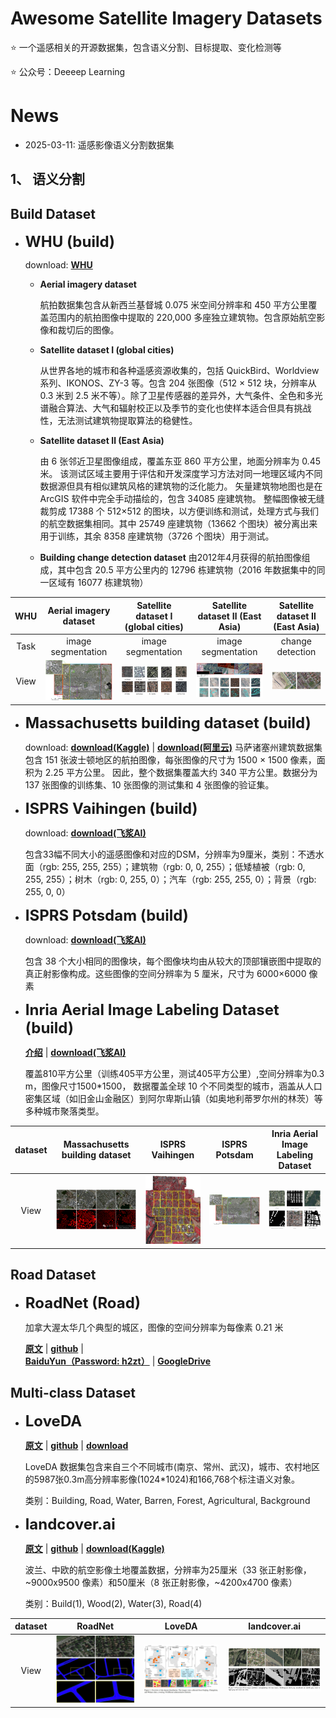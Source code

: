 

# Awesome Satellite Imagery Datasets 

⭐ 一个遥感相关的开源数据集，包含语义分割、目标提取、变化检测等 

⭐ 公众号：Deeeep Learning

# News

- 2025-03-11:  遥感影像语义分割数据集

## 1、 语义分割
## Build Dataset
- **<font size=5>WHU (build)</font>**
 
    download: [**WHU**](http://gpcv.whu.edu.cn/data/building_dataset.html) 
      
  - **Aerial imagery dataset**
    
    航拍数据集包含从新西兰基督城 0.075 米空间分辨率和 450 平方公里覆盖范围内的航拍图像中提取的 220,000 多座独立建筑物。包含原始航空影像和裁切后的图像。

  - **Satellite dataset I (global cities)**
  
    从世界各地的城市和各种遥感资源收集的，包括 QuickBird、Worldview 系列、IKONOS、ZY-3 等。包含 204 张图像（512 × 512 块，分辨率从 0.3 米到 2.5 米不等）。除了卫星传感器的差异外，大气条件、全色和多光谱融合算法、大气和辐射校正以及季节的变化也使样本适合但具有挑战性，无法测试建筑物提取算法的稳健性。

  - **Satellite dataset Ⅱ (East Asia)**
  
    由 6 张邻近卫星图像组成，覆盖东亚 860 平方公里，地面分辨率为 0.45 米。
    该测试区域主要用于评估和开发深度学习方法对同一地理区域内不同数据源但具有相似建筑风格的建筑物的泛化能力。
    矢量建筑物地图也是在 ArcGIS 软件中完全手动描绘的，包含 34085 座建筑物。
    整幅图像被无缝裁剪成 17388 个 512×512 的图块，以方便训练和测试，处理方式与我们的航空数据集相同。其中 25749 座建筑物（13662 个图块）被分离出来用于训练，其余 8358 座建筑物（3726 个图块）用于测试。

   - **Building change detection dataset**
  由2012年4月获得的航拍图像组成，其中包含 20.5 平方公里内的 12796 栋建筑物（2016 年数据集中的同一区域有 16077 栋建筑物）


| WHU  |  Aerial imagery dataset   | Satellite dataset I (global cities) |  Satellite dataset Ⅱ (East Asia)  | Satellite dataset Ⅱ (East Asia) |   
|:----:|:-------------------------:|:-----------------------------------:|:---------------------------------:|:-------------------------------:|
| Task |    image segmentation     |         image segmentation          |        image segmentation         |        change detection         |    
| View |  ![img_1.png](img_1.png)  |       ![img_3.png](img_3.png)       |      ![img_4.png](img_4.png)      |     ![img_5.png](img_5.png)     |  

- **<font size=5>Massachusetts building dataset (build)</font>**
  
    download: [**download(Kaggle)**](https://www.kaggle.com/datasets/balraj98/massachusetts-buildings-dataset) | [**download(阿里云)**](https://tianchi.aliyun.com/dataset/93425) 
    马萨诸塞州建筑数据集包含 151 张波士顿地区的航拍图像，每张图像的尺寸为 1500 × 1500 像素，面积为 2.25 平方公里。 
    因此，整个数据集覆盖大约 340 平方公里。数据分为 137 张图像的训练集、10 张图像的测试集和 4 张图像的验证集。

- **<font size=5>ISPRS Vaihingen (build)</font>**
 
  download: [**download(飞浆AI)**](https://aistudio.baidu.com/datasetdetail/245379) 
      
  包含33幅不同大小的遥感图像和对应的DSM，分辨率为9厘米，类别：不透水面（rgb: 255, 255, 255）；建筑物（rgb: 0, 0, 255）；低矮植被（rgb: 0, 255, 255）；树木（rgb: 0, 255, 0）；汽车（rgb: 255, 255, 0）；背景（rgb: 255, 0, 0）

- **<font size=5>ISPRS Potsdam (build)</font>**
 
  download: [**download(飞浆AI)**](https://aistudio.baidu.com/datasetdetail/145287) 
      
  包含 38 个大小相同的图像块，每个图像块均由从较大的顶部镶嵌图中提取的真正射影像构成。这些图像的空间分辨率为 5 厘米，尺寸为 6000×6000 像素

- **<font size=5>Inria Aerial Image Labeling Dataset (build)</font>**

  [**介绍**](https://project.inria.fr/aerialimagelabeling/) |   [**download(飞浆AI)**](https://aistudio.baidu.com/datasetdetail/126725)

  覆盖810平方公里（训练405平方公里，测试405平方公里）,空间分辨率为0.3 m，图像尺寸1500*1500， 数据覆盖全球 10 个不同类型的城市，涵盖从人口密集区域（如旧金山金融区）到阿尔卑斯山镇（如奥地利蒂罗尔州的林茨）等多种城市聚落类型。

| dataset | Massachusetts building dataset |       ISPRS Vaihingen        |      ISPRS Potsdam      | Inria Aerial Image Labeling Dataset |
|:-------:|:------------------------------:|:----------------------------:|:-----------------------:|:-----------------------------------:| 
|  View   |   ![img_6.png](img_6.png)      |   ![img_7.png](img_7.png)    | ![img_1.png](img_1.png) |      ![img_9.png](img_9.png)        |      ![img_4.png](img_4.png)      |  |  

## Road Dataset
- **<font size=5>RoadNet (Road)</font>**

  加拿大渥太华几个典型的城区，图像的空间分辨率为每像素 0.21 米

  [**原文**](https://ieeexplore.ieee.org/document/8506600) | [**github**](https://github.com/yhlleo/RoadNet?tab=readme-ov-file) |  
  [**BaiduYun（Password: h2zt）**](https://pan.baidu.com/s/1l9RZvyYfLgTOx_k4LQRyhQ) | [**GoogleDrive**](https://drive.google.com/open?id=1GDHy7uwgOswuCDC49OamlNkAxjaITPBI)

##  Multi-class Dataset
- **<font size=5>LoveDA</font>**

  [**原文**](https://arxiv.org/abs/2110.08733) | [**github**](https://github.com/Junjue-Wang/LoveDA?tab=readme-ov-file) |   [**download**](https://zenodo.org/records/5706578)

  LoveDA 数据集包含来自三个不同城市(南京、常州、武汉)，城市、农村地区的5987张0.3m高分辨率影像(1024*1024)和166,768个标注语义对象。

  类别：Building, Road, Water, Barren, Forest, Agricultural, Background

- **<font size=5>landcover.ai</font>**

  [**原文**](https://arxiv.org/pdf/2005.02264) | [**github**](https://github.com/MortenTabaka/Semantic-segmentation-of-LandCover.ai-dataset) |   [**download(Kaggle)**](https://www.kaggle.com/datasets/adrianboguszewski/landcoverai)

  波兰、中欧的航空影像土地覆盖数据，分辨率为25厘米（33 张正射影像，~9000x9500 像素）和50厘米（8 张正射影像，~4200x4700 像素）

  类别：Build(1), Wood(2), Water(3), Road(4)


| dataset |           RoadNet         |           LoveDA          |         landcover.ai      |
|:-------:|:-------------------------:|:-------------------------:|:-------------------------:|
|  View   | ![img_10.png](img_10.png) | ![img_11.png](img_11.png) | ![img_14.png](img_14.png) |

